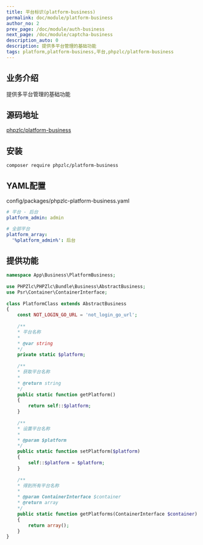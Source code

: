 ```yaml
---
title: 平台标识(platform-business)
permalink: doc/module/platform-business
author_no: 2
prev_page: /doc/module/auth-business
next_page: /doc/module/captcha-business
description_auto: 0
description: 提供多平台管理的基础功能
tags: platform,platform-business,平台,phpzlc/platform-business
---
```

## 业务介绍

提供多平台管理的基础功能

## 源码地址

[phpzlc/platform-business](https://github.com/phpzlc/platform-business) 

## 安装

```shell
composer require phpzlc/platform-business
```

## YAML配置

config/packages/phpzlc-platform-business.yaml

```yaml
# 平台 - 后台
platform_admin: admin

# 全部平台
platform_array:
  '%platform_admin%': 后台
```

## 提供功能

```php
namespace App\Business\PlatformBusiness;
   
use PHPZlc\PHPZlc\Bundle\Business\AbstractBusiness;
use Psr\Container\ContainerInterface;
   
class PlatformClass extends AbstractBusiness
{
    const NOT_LOGIN_GO_URL = 'not_login_go_url';
       
    /**
    * 平台名称
    * 
    * @var string
    */
    private static $platform;
   
    /**
    * 获取平台名称
    * 
    * @return string
    */
    public static function getPlatform()
    {
        return self::$platform;
    }
   
    /**
    * 设置平台名称
    * 
    * @param $platform
    */
    public static function setPlatform($platform)
    {
        self::$platform = $platform;
    }
   
    /**
    * 得到所有平台名称
    *
    * @param ContainerInterface $container
    * @return array
    */
    public static function getPlatforms(ContainerInterface $container)
    {
        return array();
    }
} 
   ```
